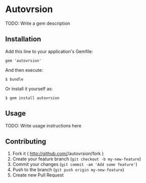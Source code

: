 # Autovrsion

TODO: Write a gem description

## Installation

Add this line to your application's Gemfile:

    gem 'autovrsion'

And then execute:

    $ bundle

Or install it yourself as:

    $ gem install autovrsion

## Usage

TODO: Write usage instructions here

## Contributing

1. Fork it ( http://github.com/<my-github-username>/autovrsion/fork )
2. Create your feature branch (`git checkout -b my-new-feature`)
3. Commit your changes (`git commit -am 'Add some feature'`)
4. Push to the branch (`git push origin my-new-feature`)
5. Create new Pull Request
